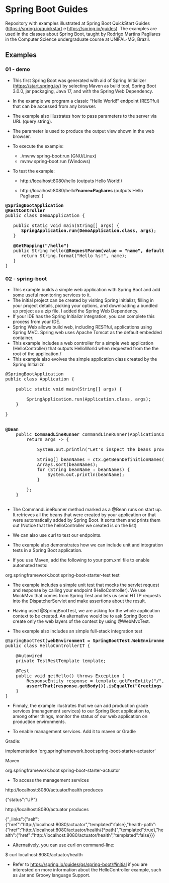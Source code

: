 # Spring Boot Guides

Repository with examples illustrated at Spring Boot QuickStart Guides (https://spring.io/quickstart e https://spring.io/guides). The examples are used in the classes about Spring Boot, taught by Rodrigo Martins Pagliares in the Computer Science undergraduate course at UNIFAL-MG, Brazil.

## Examples

### 01 - demo

- This first Spring Boot was generated with aid of Spring Initializer (https://start.spring.io/) by selecting Maven as build tool, Spring Boot 3.0.0, jar packaging, Java 17, and with the Spring Web Dependency. 

- In the example we program a classic “Hello World!” endpoint (RESTful) that can be accessed from any browser. 
- The example also illustrates how to pass parameters to the server via URL (query string).
- The parameter is used to produce the output view shown in the web browser.  
- To execute the example:
   - ./mvnw spring-boot:run (GNU/Linux)
   - mvnw spring-boot:run (Windows)

- To test the example:
   - <p>http://localhost:8080/hello (outputs Hello World!)</p>
   - <p>http://localhost:8080/hello<strong>?name=Pagliares</strong> (outputs Hello Pagliares! )</p>

<pre>
<strong>@SpringBootApplication</strong>
<strong>@RestController</strong>
public class DemoApplication {

   public static void main(String[] args) {
      <strong>SpringApplication.run(DemoApplication.class, args)</strong>;
   }

   <strong>@GetMapping("/hello")</strong>
   public String hello(<strong>@RequestParam(value = "name", defaultValue = "World"</strong>) String name) {
      return String.format("Hello %s!", name);
   }
}
</pre>

### 02 - spring-boot

- This example builds a simple web application with Spring Boot and add some useful monitoring services to it.
- The initial project can be created by visiting Spring Initializr, filling in your project details, picking your options, and downloading a bundled up project as a zip file. I added the Spring Web Dependency.
- If your IDE has the Spring Initializr integration, you can complete this process from your IDE.
 - Spring Web allows build web, including RESTful, applications using Spring MVC. Spring web uses Apache Tomcat as the default embedded container. 
- This example includes a web controller for a simple web application (HelloController) that outputs HelloWorld when requested from the the root of the application / 
- This example also evolves the simple application class created by the Spring Initializr.  

<pre>
@SpringBootApplication
public class Application {

	public static void main(String[] args) {
		
		SpringApplication.run(Application.class, args);
	}

}

 
<strong>@Bean</strong>
	public <strong>CommandLineRunner</strong> commandLineRunner(ApplicationContext ctx) {
		return args -> {

			System.out.println("Let's inspect the beans provided by Spring Boot:");

			String[] beanNames = ctx.getBeanDefinitionNames();
			Arrays.sort(beanNames);
			for (String beanName : beanNames) {
				System.out.println(beanName);
			}

		};
	}
 </pre>

- The CommandLineRunner method marked as a @Bean runs on start up. It retrieves all the beans that were created by your application or that were automatically added by Spring Boot. It sorts them and prints them out (Notice that the helloController we created is on the list)

- We can also use curl to test our endpoints. 
 
- The example also demonstrates how we can include unit and integration tests in a Spring Boot application.
- If you use Maven, add the following to your pom.xml file to enable automated tests:

<dependency>
	<groupId>org.springframework.boot</groupId>
	<artifactId>spring-boot-starter-test</artifactId>
	<scope>test</scope>
</dependency>


- The example includes a simple unit test that mocks the servlet request and response by calling your endpoint (HelloController). We use MockMvc that comes from Spring Test and lets us send HTTP requests into the DispatcherServlet and make assertions about the result. 

- Having used @SpringBootTest, we are asking for the whole application context to be created. An alternative would be to ask Spring Boot to create only the web layers of the context by using @WebMvcTest. 

- The example also includes an simple full-stack integration test  

<pre>
@SpringBootTest(<strong>webEnvironment = SpringBootTest.WebEnvironment.RANDOM_PORT</strong>)
public class HelloControllerIT {

	@Autowired
	private TestRestTemplate template;

    @Test
    public void getHello() throws Exception {
        ResponseEntity<String> response = template.getForEntity("/", String.class);
        <strong>assertThat(response.getBody()).isEqualTo("Greetings from Spring Boot!")</strong>;
    }
}
</pre>

- Finnaly, the example illustrates that we can add production grade services (management services) to our Spring Boot application to, among other things, monitor the status of our web application on production environments.

- To enable management services. Add it to maven or Gradle

Gradle:

implementation 'org.springframework.boot:spring-boot-starter-actuator'

Maven

<dependency>
	<groupId>org.springframework.boot</groupId>
	<artifactId>spring-boot-starter-actuator</artifactId>
</dependency>

- To access the management services

<p>http://localhost:8080/actuator/health produces<p>

{"status":"UP"}

<p>http://localhost:8080/actuator produces </p>

<p>{"_links":{"self":{"href":"http://localhost:8080/actuator","templated":false},"health-path":{"href":"http://localhost:8080/actuator/health/{*path}","templated":true},"health":{"href":"http://localhost:8080/actuator/health","templated":false}}}</p>

- Alternatively, you can use curl on command-line:

<p>$ curl localhost:8080/actuator/health</p>

 - Refer to https://spring.io/guides/gs/spring-boot/#initial if you are interested on more information about the HelloController example, such as Jar and Groovy language Support.



